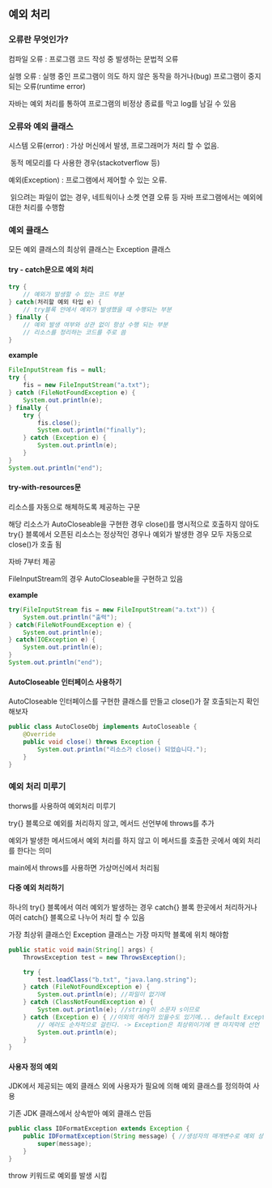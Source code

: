 ## 예외 처리

### 오류란 무엇인가?

컴파일 오류 : 프로그램 코드 작성 중 발생하는 문법적 오류

실행 오류 : 실행 중인 프로그램이 의도 하지 않은 동작을 하거나(bug) 프로그램이 중지 되는 오류(runtime error)

자바는 예외 처리를 통하여 프로그램의 비정상 종료를 막고 log를 남길 수 있음



### 오류와 예외 클래스

시스템 오류(error) : 가상 머신에서 발생, 프로그래머가 처리 할 수 없음.

​	동적 메모리를 다 사용한 경우(stackotverflow 등)

예외(Exception) : 프로그램에서 제어할 수 있는 오류.

​	읽으려는 파일이 없는 경우, 네트웍이나 소켓 연결 오류 등 자바 프로그램에서는 예외에 대한 처리를 수행함



### 예외 클래스

모든 예외 클래스의 최상위 클래스는 Exception 클래스



#### try - catch문으로 예외 처리

```java
try {
    // 예외가 발생할 수 있는 코드 부분
} catch(처리할 예외 타입 e) {
    // try블록 안에서 예외가 발생했을 때 수행되는 부분
} finally {
    // 예외 발생 여부와 상관 없이 항상 수행 되는 부분
    // 리소스를 정리하는 코드를 주로 씀
}
```

**example**

```java
FileInputStream fis = null;
try {
    fis = new FileInputStream("a.txt");
} catch (FileNotFoundException e) {
    System.out.println(e);
} finally {
    try {
        fis.close();
        System.out.println("finally");
    } catch (Exception e) {
        System.out.println(e);
    }
}
System.out.println("end");
```





#### try-with-resources문

리소스를 자동으로 해체하도록 제공하는 구문

해당 리소스가 AutoCloseable을 구현한 경우 close()를 명시적으로 호출하지 않아도 try{} 블록에서 오픈된 리소스는 정상적인 경우나 예외가 발생한 경우 모두 자동으로 close()가 호출 됨

자바 7부터 제공

FileInputStream의 경우 AutoCloseable을 구현하고 있음



**example**

```java
try(FileInputStream fis = new FileInputStream("a.txt")) {
    System.out.println("출력");
} catch(FileNotFoundException e) {
    System.out.println(e);
} catch(IOException e) {
    System.out.println(e);
}
System.out.println("end");
```



#### AutoCloseable 인터페이스 사용하기

AutoCloseable 인터페이스를 구현한 클래스를 만들고 close()가 잘 호출되는지 확인해보자

```java
public class AutoCloseObj implements AutoCloseable {
    @Override
    public void close() throws Exception {
        System.out.println("리소스가 close() 되었습니다.");
    }
}
```



### 예외 처리 미루기

thorws를 사용하여 예외처리 미루기

try{} 블록으로 예외를 처리하지 않고, 메서드 선언부에 throws를 추가

예외가 발생한 메서드에서 예외 처리를 하지 않고 이 메서드를 호출한 곳에서 예외 처리를 한다는 의미

main에서 throws를 사용하면 가상머신에서 처리됨



#### 다중 예외 처리하기

하나의 try{} 블록에서 여러 예외가 발생하는 경우 catch{} 블록 한곳에서 처리하거나 여러 catch{} 블록으로 나누어 처리 할 수 있음

가장 최상위 클래스인 Exception 클래스는 가장 마지막 블록에 위치 해야함

```java
public static void main(String[] args) {
    ThrowsException test = new ThrowsException();

    try {
        test.loadClass("b.txt", "java.lang.string");
    } catch (FileNotFoundException e) {
        System.out.println(e); //파일이 없기에
    } catch (ClassNotFoundException e) {
        System.out.println(e); //string이 소문자 s이므로
    } catch (Exception e) { //이외의 에러가 있을수도 있기에... default Exception
        // 에러도 순차적으로 걸린다. -> Exception은 최상위이기에 맨 마지막에 선언
        System.out.println(e);
    }
}
```



#### 사용자 정의 예외

JDK에서 제공되는 예외 클래스 외에 사용자가 필요에 의해 예외 클래스를 정의하여 사용

기존 JDK 클래스에서 상속받아 예외 클래스 만듬

```java
public class IDFormatException extends Exception {
    public IDFormatException(String message) { //생성자의 매개변수로 예외 상황 메시지를 받음
        super(message);
    }
}
```

throw 키워드로 예외를 발생 시킴



